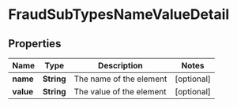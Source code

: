 

# FraudSubTypesNameValueDetail


## Properties

| Name | Type | Description | Notes |
|------------ | ------------- | ------------- | -------------|
|**name** | **String** | The name of the element |  [optional] |
|**value** | **String** | The value of the element |  [optional] |



